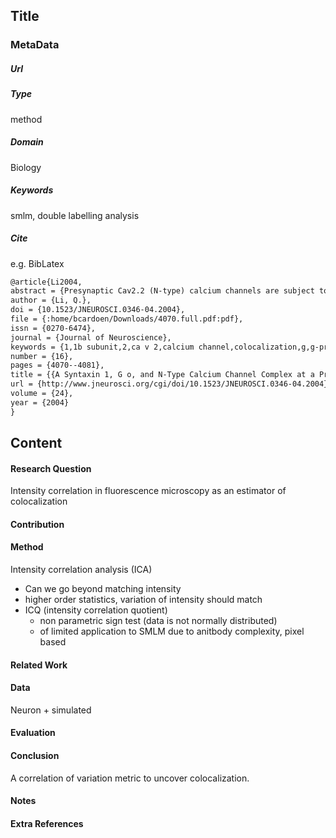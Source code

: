 ## Title

### MetaData
##### Url

##### Type
method

##### Domain
Biology

##### Keywords
smlm, double labelling analysis



##### Cite
e.g. BibLatex
```LaTex
@article{Li2004,
abstract = {Presynaptic Cav2.2 (N-type) calcium channels are subject to modulation by interaction with syntaxin 1 and by a syntaxin 1-sensitive G$\alpha$o G-protein pathway. We used biochemical analysis of neuronal tissue lysates and a new quantitative test of colocalization by intensity correlation analysis at the giant calyx-type presynaptic terminal of the chick ciliary ganglion to explore the association of Cav2.2 with syntaxin 1 and G$\alpha$o. Cav2.2 could be localized by immunocytochemistry (antibody Ab571) in puncta on the release site aspect of the presynaptic terminal and close to synaptic vesicle clouds. Syntaxin 1 coimmunoprecipitated with Cav2.2 from chick brain and chick ciliary ganglia and was widely distributed on the presynaptic terminal membrane. A fraction of the total syntaxin 1 colocalized with the Cav2.2 puncta, whereas the bulk colocalized with MUNC18-1. G$\alpha$o, whether in its trimeric or monomeric state, did not coimmunoprecipitate with Ca v2.2, MUNC18-1, or syntaxin 1. However, the G-protein exhibited a punctate staining on the calyx membrane with an intensity that varied in synchrony with that for both Ca channels and syntaxin 1 but only weakly with MUNC18-1. Thus, syntaxin 1 appears to be a component of two separate complexes at the presynaptic terminal, a minor one at the transmitter release site with Cav2.2 and G$\alpha$o, as well as in large clusters remote from the release site with MUNC18-1. These syntaxin 1 protein complexes may play distinct roles in presynaptic biology.},
author = {Li, Q.},
doi = {10.1523/JNEUROSCI.0346-04.2004},
file = {:home/bcardoen/Downloads/4070.full.pdf:pdf},
issn = {0270-6474},
journal = {Journal of Neuroscience},
keywords = {1,1b subunit,2,ca v 2,calcium channel,colocalization,g,g-protein,immunocytochemistry,intensity correlation analysis,intensity correlation quotient,munc18,n-sec-1,n-type,o,presynaptic,syntaxin,transmitter release site},
number = {16},
pages = {4070--4081},
title = {{A Syntaxin 1, G o, and N-Type Calcium Channel Complex at a Presynaptic Nerve Terminal: Analysis by Quantitative Immunocolocalization}},
url = {http://www.jneurosci.org/cgi/doi/10.1523/JNEUROSCI.0346-04.2004},
volume = {24},
year = {2004}
}

```
## Content
#### Research Question
Intensity correlation in fluorescence microscopy as an estimator of colocalization

#### Contribution

#### Method
Intensity correlation analysis (ICA)
- Can we go beyond matching intensity
- higher order statistics, variation of intensity should match
- ICQ (intensity correlation quotient)
  - non parametric sign test (data is not normally distributed)
  - of limited application to SMLM due to anitbody complexity, pixel based

#### Related Work

#### Data
Neuron + simulated

#### Evaluation

#### Conclusion
A correlation of variation metric to uncover colocalization.

#### Notes

#### Extra References
